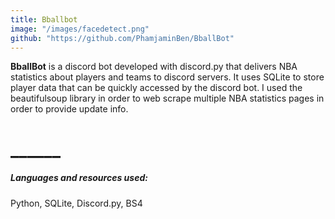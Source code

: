 ```yaml
---
title: Bballbot
image: "/images/facedetect.png"
github: "https://github.com/PhamjaminBen/BballBot"
---
```

__BballBot__ is a discord bot developed with discord.py that delivers NBA statistics about players and teams to discord servers. It uses SQLite to store player data that can be quickly accessed by the discord bot. I used the beautifulsoup library in order to web scrape multiple NBA statistics pages in order to provide update info.
# ______
##### Languages and resources used:
Python, SQLite, Discord.py, BS4

